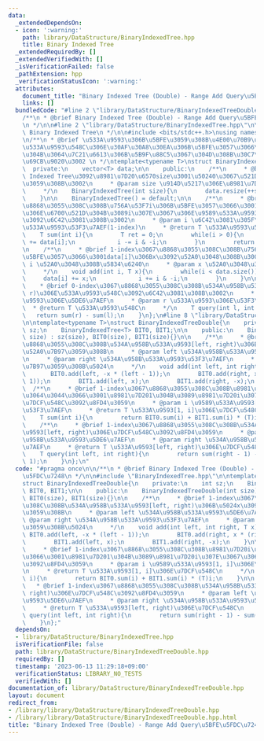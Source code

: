 ```yaml
---
data:
  _extendedDependsOn:
  - icon: ':warning:'
    path: library/DataStructure/BinaryIndexedTree.hpp
    title: Binary Indexed Tree
  _extendedRequiredBy: []
  _extendedVerifiedWith: []
  _isVerificationFailed: false
  _pathExtension: hpp
  _verificationStatusIcon: ':warning:'
  attributes:
    document_title: "Binary Indexed Tree (Double) - Range Add Query\u5BFE\u5FDC\u7248"
    links: []
  bundledCode: "#line 2 \"library/DataStructure/BinaryIndexedTreeDouble.hpp\"\n\n\
    /**\n * @brief Binary Indexed Tree (Double) - Range Add Query\u5BFE\u5FDC\u7248\
    \n */\n\n#line 2 \"library/DataStructure/BinaryIndexedTree.hpp\"\n\n/**\n * @brief\
    \ Binary Indexed Tree\n */\n\n#include <bits/stdc++.h>\nusing namespace std;\n\
    \n/**\n * @brief \u533A\u9593\u306B\u5BFE\u3059\u308B\u4E00\u70B9\u66F4\u65B0\u30FB\
    \u533A\u9593\u548C\u306E\u30AF\u30A8\u30EA\u306B\u5BFE\u3057\u3066\u9AD8\u901F\
    \u304B\u3064\u7C21\u6613\u306B\u5B9F\u88C5\u3067\u304D\u308B\u30C7\u30FC\u30BF\
    \u69CB\u9020\u3002 \n */\ntemplate<typename T>\nstruct BinaryIndexedTree{\n  \
    \  private:\n    vector<T> data;\n\n    public:\n    /**\n     * @brief Binary\
    \ Indexed Tree\u3092\u8981\u7D20\u6570size\u3001\u50240\u3067\u521D\u671F\u5316\
    \u3059\u308B\u3002\n     * @param size \u914D\u5217\u306E\u8981\u7D20\u6570\n\
    \     */\n    BinaryIndexedTree(int size){\n        data.resize(++size, 0);\n\
    \    }\n\n    BinaryIndexedTree() = default;\n\n    /**\n     * @brief 1-index\u3067\
    \u8868\u3055\u308C\u308B\u756A\u53F7i\u306B\u5BFE\u3057\u3066\u3001\u914D\u5217\
    \u306E\u6700\u521D\u304B\u3089i\u307E\u3067\u306E\u9589\u533A\u9593\u306E\u548C\
    \u3092\u6C42\u3081\u308B\u3002\n     * @param i \u6C42\u3081\u305F\u3044\u9589\
    \u533A\u9593\u53F3\u7AEF(1-index)\n     * @return T \u533A\u9593\u548C\n     */\n\
    \    T sum(int i){\n        T ret = 0;\n        while(i > 0){\n            ret\
    \ += data[i];\n            i -= i & -i;\n        }\n        return ret;\n    }\n\
    \n    /**\n     * @brief 1-index\u3067\u8868\u3055\u308C\u308B\u756A\u53F7i\u306B\
    \u5BFE\u3057\u3066\u3001data[i]\u306Bx\u3092\u52A0\u3048\u308B\u3002\n     * @param\
    \ i \u52A0\u3048\u308B\u5834\u6240\n     * @param x \u52A0\u3048\u308B\u5024\n\
    \     */\n    void add(int i, T x){\n        while(i < data.size()){\n       \
    \     data[i] += x;\n            i += i & -i;\n        }\n    }\n\n    /**\n \
    \    * @brief 0-index\u3067\u8868\u3055\u308C\u308B\u534A\u958B\u533A\u9593[l,\
    \ r)\u306E\u533A\u9593\u548C\u3092\u6C42\u3081\u308B\u3002\n     * @param l \u533A\
    \u9593\u306E\u5DE6\u7AEF\n     * @param r \u533A\u9593\u306E\u53F3\u7AEF\n   \
    \  * @return T \u533A\u9593\u548C\n     */\n    T query(int l, int r){\n     \
    \   return sum(r) - sum(l);\n    }\n};\n#line 8 \"library/DataStructure/BinaryIndexedTreeDouble.hpp\"\
    \n\ntemplate<typename T>\nstruct BinaryIndexedTreeDouble{\n    private:\n    int\
    \ sz;\n    BinaryIndexedTree<T> BIT0, BIT1;\n\n    public:\n    BinaryIndexedTreeDouble(int\
    \ size) : sz(size), BIT0(size), BIT1(size){}\n\n    /**\n     * @brief 1-index\u3067\
    \u8868\u3055\u308C\u308B\u534A\u958B\u533A\u9593[left, right)\u306B\u5024x\u3092\
    \u52A0\u7B97\u3059\u308B\n     * @param left \u534A\u958B\u533A\u9593\u5DE6\u7AEF\
    \n     * @param right \u534A\u958B\u533A\u9593\u53F3\u7AEF\n     * @param x \u52A0\
    \u7B97\u3059\u308B\u5024\n     */\n    void add(int left, int right, T x){\n \
    \       BIT0.add(left, -x * (left - 1));\n        BIT0.add(right, x * (right -\
    \ 1));\n        BIT1.add(left, x);\n        BIT1.add(right, -x);\n    }\n\n  \
    \  /**\n     * @brief 1-index\u3067\u8868\u3055\u308C\u308B\u8981\u7D20i\u306B\
    \u3064\u3044\u3066\u3001\u8981\u7D201\u304B\u3089\u8981\u7D20i\u307E\u3067\u306E\
    \u7DCF\u548C\u3092\u8FD4\u3059\n     * @param i \u9589\u533A\u9593[1, i]\u306E\
    \u53F3\u7AEF\n     * @return T \u533A\u9593[1, i]\u306E\u7DCF\u548C\n     */\n\
    \    T sum(int i){\n        return BIT0.sum(i) + BIT1.sum(i) * (T)i;\n    }\n\n\
    \    /**\n     * @brief 1-index\u3067\u8868\u3055\u308C\u308B\u534A\u958B\u533A\
    \u9593[left, right)\u306E\u7DCF\u548C\u3092\u8FD4\u3059\n     * @param left \u534A\
    \u958B\u533A\u9593\u5DE6\u7AEF\n     * @param right \u534A\u958B\u533A\u9593\u53F3\
    \u7AEF\n     * @return T \u533A\u9593[left, right)\u306E\u7DCF\u548C\n     */\n\
    \    T query(int left, int right){\n        return sum(right - 1) - sum(left -\
    \ 1);\n    }\n};\n"
  code: "#pragma once\n\n/**\n * @brief Binary Indexed Tree (Double) - Range Add Query\u5BFE\
    \u5FDC\u7248\n */\n\n#include \"BinaryIndexedTree.hpp\"\n\ntemplate<typename T>\n\
    struct BinaryIndexedTreeDouble{\n    private:\n    int sz;\n    BinaryIndexedTree<T>\
    \ BIT0, BIT1;\n\n    public:\n    BinaryIndexedTreeDouble(int size) : sz(size),\
    \ BIT0(size), BIT1(size){}\n\n    /**\n     * @brief 1-index\u3067\u8868\u3055\
    \u308C\u308B\u534A\u958B\u533A\u9593[left, right)\u306B\u5024x\u3092\u52A0\u7B97\
    \u3059\u308B\n     * @param left \u534A\u958B\u533A\u9593\u5DE6\u7AEF\n     *\
    \ @param right \u534A\u958B\u533A\u9593\u53F3\u7AEF\n     * @param x \u52A0\u7B97\
    \u3059\u308B\u5024\n     */\n    void add(int left, int right, T x){\n       \
    \ BIT0.add(left, -x * (left - 1));\n        BIT0.add(right, x * (right - 1));\n\
    \        BIT1.add(left, x);\n        BIT1.add(right, -x);\n    }\n\n    /**\n\
    \     * @brief 1-index\u3067\u8868\u3055\u308C\u308B\u8981\u7D20i\u306B\u3064\u3044\
    \u3066\u3001\u8981\u7D201\u304B\u3089\u8981\u7D20i\u307E\u3067\u306E\u7DCF\u548C\
    \u3092\u8FD4\u3059\n     * @param i \u9589\u533A\u9593[1, i]\u306E\u53F3\u7AEF\
    \n     * @return T \u533A\u9593[1, i]\u306E\u7DCF\u548C\n     */\n    T sum(int\
    \ i){\n        return BIT0.sum(i) + BIT1.sum(i) * (T)i;\n    }\n\n    /**\n  \
    \   * @brief 1-index\u3067\u8868\u3055\u308C\u308B\u534A\u958B\u533A\u9593[left,\
    \ right)\u306E\u7DCF\u548C\u3092\u8FD4\u3059\n     * @param left \u534A\u958B\u533A\
    \u9593\u5DE6\u7AEF\n     * @param right \u534A\u958B\u533A\u9593\u53F3\u7AEF\n\
    \     * @return T \u533A\u9593[left, right)\u306E\u7DCF\u548C\n     */\n    T\
    \ query(int left, int right){\n        return sum(right - 1) - sum(left - 1);\n\
    \    }\n};"
  dependsOn:
  - library/DataStructure/BinaryIndexedTree.hpp
  isVerificationFile: false
  path: library/DataStructure/BinaryIndexedTreeDouble.hpp
  requiredBy: []
  timestamp: '2023-06-13 11:29:18+09:00'
  verificationStatus: LIBRARY_NO_TESTS
  verifiedWith: []
documentation_of: library/DataStructure/BinaryIndexedTreeDouble.hpp
layout: document
redirect_from:
- /library/library/DataStructure/BinaryIndexedTreeDouble.hpp
- /library/library/DataStructure/BinaryIndexedTreeDouble.hpp.html
title: "Binary Indexed Tree (Double) - Range Add Query\u5BFE\u5FDC\u7248"
---
```

